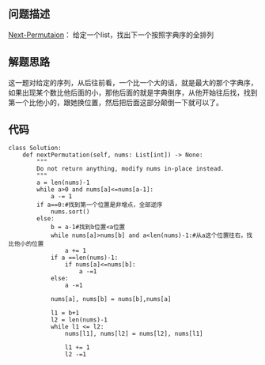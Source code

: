 ## 问题描述
[Next-Permutaion](https://leetcode.com/problems/next-permutation/ )：
给定一个list，找出下一个按照字典序的全排列

## 解题思路
这一题对给定的序列，从后往前看，一个比一个大的话，就是最大的那个字典序，如果出现某个数比他后面的小，那他后面的就是字典倒序，从他开始往后找，找到第一个比他小的，跟她换位置，然后把后面这部分颠倒一下就可以了。

## 代码
```
class Solution:
    def nextPermutation(self, nums: List[int]) -> None:
        """
        Do not return anything, modify nums in-place instead.
        """
        a = len(nums)-1
        while a>0 and nums[a]<=nums[a-1]:
            a -= 1
        if a==0:#找到第一个位置是非增点，全部逆序
            nums.sort()
        else:
            b = a-1#找到b位置<a位置
            while nums[a]>nums[b] and a<len(nums)-1:#从a这个位置往右，找比他小的位置
                a += 1
            if a ==len(nums)-1:
                if nums[a]<=nums[b]:
                    a -=1
            else:
                a -=1
                
            nums[a], nums[b] = nums[b],nums[a]

            l1 = b+1
            l2 = len(nums)-1
            while l1 <= l2:
                nums[l1], nums[l2] = nums[l2], nums[l1]

                l1 += 1
                l2 -=1
```
